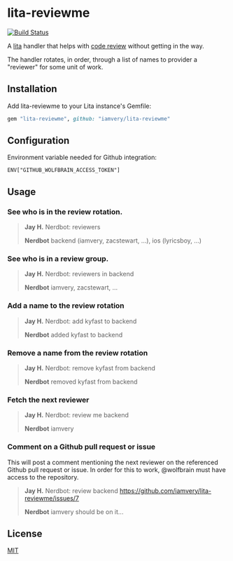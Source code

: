 # lita-reviewme
[![Build Status](https://travis-ci.org/iamvery/lita-reviewme.svg?branch=master)](https://travis-ci.org/iamvery/lita-reviewme)

A [lita](https://www.lita.io/) handler that helps with [code review](http://en.wikipedia.org/wiki/Code_review)
without getting in the way.

The handler rotates, in order, through a list of names to provider a "reviewer"
for some unit of work.

## Installation

Add lita-reviewme to your Lita instance's Gemfile:

``` ruby
gem "lita-reviewme", github: "iamvery/lita-reviewme"
```

## Configuration

Environment variable needed for Github integration:

```
ENV["GITHUB_WOLFBRAIN_ACCESS_TOKEN"]
```

## Usage

### See who is in the review rotation.

> **Jay H.** Nerdbot: reviewers
>
> **Nerdbot** backend (iamvery, zacstewart, ...), ios (lyricsboy, ...)

### See who is in a review group.

> **Jay H.** Nerdbot: reviewers in backend
>
> **Nerdbot** iamvery, zacstewart, ...

### Add a name to the review rotation

> **Jay H.** Nerdbot: add kyfast to backend
>
> **Nerdbot** added kyfast to backend

### Remove a name from the review rotation

> **Jay H.** Nerdbot: remove kyfast from backend
>
> **Nerdbot** removed kyfast from backend

### Fetch the next reviewer

> **Jay H.** Nerdbot: review me backend
>
> **Nerdbot** iamvery

### Comment on a Github pull request or issue
This will post a comment mentioning the next reviewer on the referenced Github
pull request or issue. In order for this to work, @wolfbrain must have access
to the repository.

> **Jay H.** Nerdbot: review backend https://github.com/iamvery/lita-reviewme/issues/7
>
> **Nerdbot** iamvery should be on it...

## License

[MIT](http://opensource.org/licenses/MIT)
